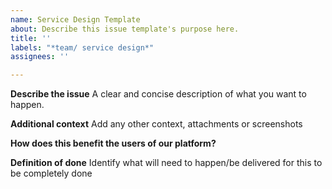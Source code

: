 ```yaml
---
name: Service Design Template
about: Describe this issue template's purpose here.
title: ''
labels: "*team/ service design*"
assignees: ''

---
```


**Describe the issue**
A clear and concise description of what you want to happen.

**Additional context**
Add any other context, attachments or screenshots

**How does this benefit the users of our platform?**

**Definition of done**
Identify what will need to happen/be delivered for this to be completely done
